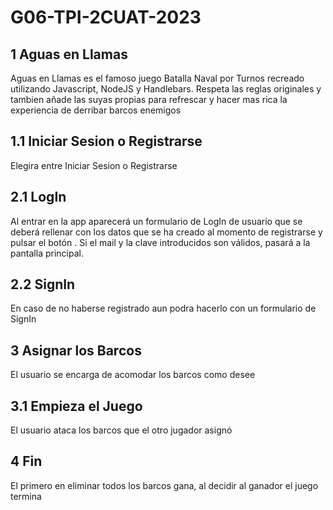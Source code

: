 # G06-TPI-2CUAT-2023
## 1 Aguas en Llamas
Aguas en Llamas es el famoso juego Batalla Naval por Turnos recreado utilizando Javascript, NodeJS y Handlebars. Respeta las reglas originales y tambien añade las suyas propias para refrescar y hacer mas rica la experiencia de derribar barcos enemigos
## 1.1 Iniciar Sesion o Registrarse
Elegira entre Iniciar Sesion o Registrarse
## 2.1 LogIn
Al entrar en la app aparecerá un formulario de LogIn de usuario que se deberá rellenar con los datos que se ha creado al momento de registrarse y pulsar el botón <ENTRAR>. Si el mail y la clave introducidos son válidos, pasará a la pantalla principal.
## 2.2 SignIn
En caso de no haberse registrado aun podra hacerlo con un formulario de SignIn
## 3 Asignar los Barcos
El usuario se encarga de acomodar los barcos como desee
## 3.1 Empieza el Juego
El usuario ataca los barcos que el otro jugador asignó
## 4 Fin
El primero en eliminar todos los barcos gana, al decidir al ganador el juego termina
